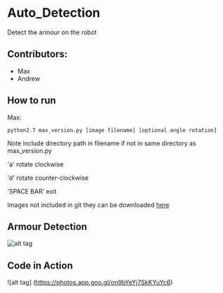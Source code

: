 # Auto_Detection
Detect the armour on the robot

## Contributors:
- Max
- Andrew

## How to run
Max:

    python2.7 max_version.py [image filename] [optional angle rotation]
   Note include directory path in filename if not in same directory as max_version.py
   
   'a' rotate clockwise
   
   'd' rotate counter-clockwise
   
   'SPACE BAR' exit 
   
   Images not included in git they can be downloaded [here](https://drive.google.com/open?id=1IA7bzzuC2wA8csdnCmIERRgIqvX2IPwp)


## Armour Detection
![alt tag](https://github.com/mmcevoy93/Screen-Shots/blob/master/AUTO_DETECTION_SAMPLE.png "Sample Input and Output")



## Code in Action
![alt tag] (https://photos.app.goo.gl/on9bYeYj7SkKYuYc6)
